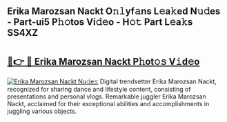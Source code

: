 ## Erika Marozsan Nackt O𝚗𝚕yf𝚊ns L𝚎a𝚔ed N𝚞𝚍es - Part-ui5 P𝚑𝚘tos Vi𝚍𝚎o - H𝚘𝚝 Part L𝚎a𝚔s SS4XZ

# <h2><a href="http://kf5kt1.oniu.top/?m=Erika+Marozsan+Nackt">🔗👉 🔴 Erika Marozsan Nackt P𝚑ot𝚘𝚜 V𝚒d𝚎o</a></h2>

[![Erika Marozsan Nackt Nu𝚍e𝚜](https://i.imgur.com/0qMVB7G.gif)](http://kf5kt1.oniu.top/?m=Erika+Marozsan+Nackt)
Digital trendsetter Erika Marozsan Nackt, recognized for sharing dance and lifestyle content, consisting of presentations and personal vlogs. Remarkable juggler Erika Marozsan Nackt, acclaimed for their exceptional abilities and accomplishments in juggling various objects.  

